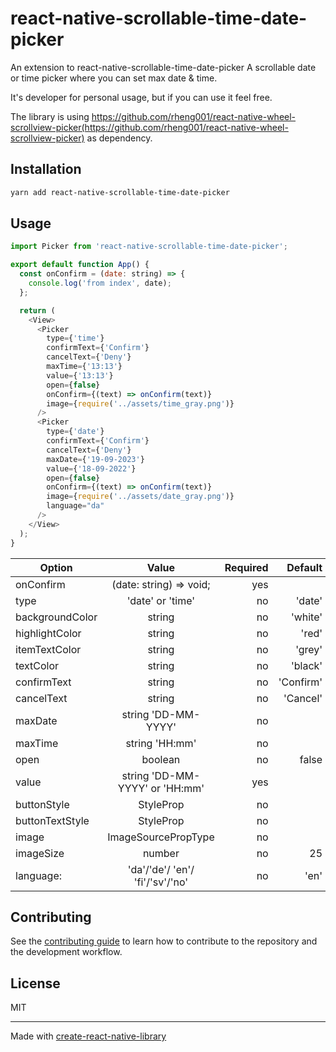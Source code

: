 # react-native-scrollable-time-date-picker
 An extension to react-native-scrollable-time-date-picker
A scrollable date or time picker where you can set max date & time. 

It's developer for personal usage, but if you can use it feel free. 

The library is using https://github.com/rheng001/react-native-wheel-scrollview-picker(https://github.com/rheng001/react-native-wheel-scrollview-picker) as dependency.


## Installation

```sh
yarn add react-native-scrollable-time-date-picker
```

## Usage


```js
import Picker from 'react-native-scrollable-time-date-picker';

export default function App() {
  const onConfirm = (date: string) => {
    console.log('from index', date);
  };

  return (
    <View>
      <Picker
        type={'time'}
        confirmText={'Confirm'}
        cancelText={'Deny'}
        maxTime={'13:13'}
        value={'13:13'}
        open={false}
        onConfirm={(text) => onConfirm(text)}
        image={require('../assets/time_gray.png')}
      />
      <Picker
        type={'date'}
        confirmText={'Confirm'}
        cancelText={'Deny'}
        maxDate={'19-09-2023'}
        value={'18-09-2022'}
        open={false}
        onConfirm={(text) => onConfirm(text)}
        image={require('../assets/date_gray.png')}
        language="da"
      />
    </View>
  );
}

```

| Option        | Value        | Required  | Default |
| ------------- |:-------------:| -----:| -----: |
| onConfirm     |  (date: string) => void;| yes | |
|type           | 'date' or 'time' | no | 'date' |
|backgroundColor | string | no | 'white' |
|highlightColor | string | no | 'red' |
|itemTextColor | string | no | 'grey' |
|textColor | string | no | 'black' |
|confirmText    | string | no | 'Confirm' |
|cancelText    | string | no | 'Cancel' |
|maxDate    | string 'DD-MM-YYYY' | no |  |
|maxTime    | string 'HH:mm' | no |  |
|open    | boolean | no | false |
|value    | string 'DD-MM-YYYY' or  'HH:mm'| yes |  |
|buttonStyle    | StyleProp<ViewStyle> | no |  |
|buttonTextStyle    | StyleProp<ViewStyle> | no |  |
|image    | ImageSourcePropType | no |  |
|imageSize    | number | no | 25 |
language: |'da'/'de'/ 'en'/ 'fi'/'sv'/'no' | no | 'en' |


## Contributing

See the [contributing guide](CONTRIBUTING.md) to learn how to contribute to the repository and the development workflow.

## License

MIT

---

Made with [create-react-native-library](https://github.com/callstack/react-native-builder-bob)

